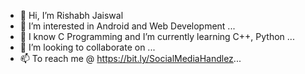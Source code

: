 - 👋 Hi, I’m Rishabh Jaiswal
- 👀 I’m interested in Android and Web Development ...
- 🌱 I know C Programming and I’m currently learning C++, Python ...
- 💞️ I’m looking to collaborate on ...
- 📫 To reach me @ https://bit.ly/SocialMediaHandlez...

<!---
rishabh1911007/rishabh1911007 is a ✨ special ✨ repository because its `README.md` (this file) appears on your GitHub profile.
You can click the Preview link to take a look at your changes.
--->
